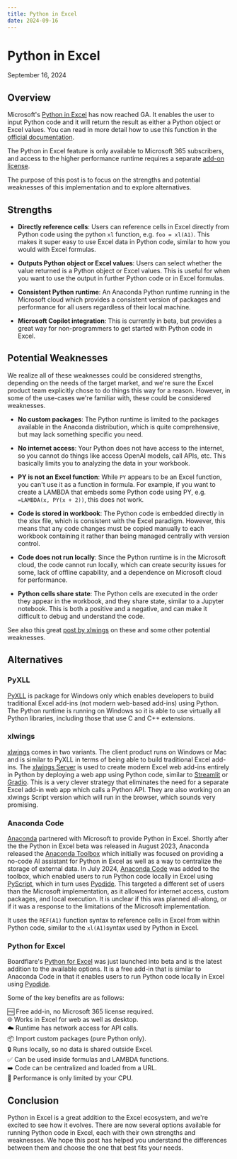 ```yaml
---
title: Python in Excel
date: 2024-09-16
---
```


# Python in Excel
September 16, 2024

## Overview

Microsoft's [Python in Excel](https://techcommunity.microsoft.com/t5/excel-blog/python-in-excel-available-now/ba-p/4240212) has now reached GA.  It enables the user to input Python code and it will return the result as either a Python object or Excel values.  You can read in more detail how to use this function in the [official documentation](https://support.microsoft.com/en-us/office/introduction-to-python-in-excel-55643c2e-ff56-4168-b1ce-9428c8308545).

The Python in Excel feature is only available to Microsoft 365 subscribers, and access to the higher performance runtime requires a separate [add-on license](https://www.microsoft.com/en-us/microsoft-365/python-in-excel).

The purpose of this post is to focus on the strengths and potential weaknesses of this implementation and to explore alternatives.

## Strengths

- **Directly reference cells**:  Users can reference cells in Excel directly from Python code using the python `xl` function, e.g. `foo = xl(A1)`.  This makes it super easy to use Excel data in Python code, similar to how you would with Excel formulas.

- **Outputs Python object or Excel values**:  Users can select whether the value returned is a Python object or Excel values.  This is useful for when you want to use the output in further Python code or in Excel formulas.

- **Consistent Python runtime**:  An Anaconda Python runtime running in the Microsoft cloud which provides a consistent version of packages and performance for all users regardless of their local machine. 

- **Microsoft Copilot integration**:  This is currently in beta, but provides a great way for non-programmers to get started with Python code in Excel.

## Potential Weaknesses

We realize all of these weaknesses could be considered strengths, depending on the needs of the target market, and we're sure the Excel product team explicitly chose to do things this way for a reason.  However, in some of the use-cases we're familiar with, these could be considered weaknesses.

- **No custom packages**:  The Python runtime is limited to the packages available in the Anaconda distribution, which is quite comprehensive, but may lack something specific you need.

- **No internet access**:  Your Python does not have access to the internet, so you cannot do things like access OpenAI models, call APIs, etc.  This basically limits you to analyzing the data in your workbook.

- **PY is not an Excel function**:  While `PY` appears to be an Excel function, you can't use it as a function in formula.  For example, if you want to create a LAMBDA that embeds some Python code using PY, e.g. `=LAMBDA(x, PY(x + 2))`, this does not work.

- **Code is stored in workbook**:  The Python code is embedded directly in the xlsx file, which is consistent with the Excel paradigm.  However, this means that any code changes must be copied manually to each workbook containing it rather than being managed centrally with version control.

- **Code does not run locally**:  Since the Python runtime is in the Microsoft cloud, the code cannot run locally, which can create security issues for some, lack of offline capability, and a dependence on Microsoft cloud for performance.

- **Python cells share state**:  The Python cells are executed in the order they appear in the workbook, and they share state, similar to a Jupyter notebook.  This is both a positive and a negative, and can make it difficult to debug and understand the code.

See also this great [post by xlwings](https://www.xlwings.org/blog/my-thoughts-on-python-in-excel) on these and some other potential weaknesses.

## Alternatives

### PyXLL

[PyXLL](https://www.pyxll.com/index.html) is package for Windows only which enables developers to build traditional Excel add-ins (not modern web-based add-ins) using Python.  The Python runtime is running on Windows so it is able to use virtually all Python libraries, including those that use C and C++ extensions.

### xlwings

[xlwings](https://www.xlwings.org/) comes in two variants.  The client product runs on Windows or Mac and is similar to PyXLL in terms of being able to build traditional Excel add-ins.  The [xlwings Server](https://server.xlwings.org/en/latest/) is used to create modern Excel web add-ins entirely in Python by deploying a web app using Python code, similar to [Streamlit](https://streamlit.io/) or [Gradio](https://www.gradio.app/).  This is a very clever strategy that eliminates the need for a separate Excel add-in web app which calls a Python API.  They are also working on an xlwings Script version which will run in the browser, which sounds very promising.

### Anaconda Code

[Anaconda](https://www.anaconda.com/) partnered with Microsoft to provide Python in Excel.  Shortly after the the Python in Excel beta was released in August 2023, Anaconda released the [Anaconda Toolbox](https://www.anaconda.com/blog/anaconda-toolbox-brings-ai-assistant-no-code-development-to-python-in-excel) which initially was focused on providing a no-code AI assistant for Python in Excel as well as a way to centralize the storage of external data.  In July 2024, [Anaconda Code](https://www.anaconda.com/blog/introducing-anaconda-code-add-in-for-microsoft-excel) was added to the toolbox, which enabled users to run Python code locally in Excel using [PyScript](https://pyscript.net/), which in turn uses [Pyodide](https://pyodide.org/en/stable/).  This targeted a different set of users than the Microsoft implementation, as it allowed for internet access, custom packages, and local execution.  It is unclear if this was planned all-along, or if it was a response to the limitations of the Microsoft implementation.

It uses the `REF(A1)` function syntax to reference cells in Excel from within Python code, similar to the `xl(A1)`syntax used by Python in Excel.

### Python for Excel

Boardflare's [Python for Excel](/apps/excel/python.md) was just launched into beta and is the latest addition to the available options. It is a free add-in that is similar to Anaconda Code in that it enables users to run Python code locally in Excel using [Pyodide](https://pyodide.org/en/stable/).

Some of the key benefits are as follows:

🆓 Free add-in, no Microsoft 365 license required.<br/>
🌐 Works in Excel for web as well as desktop.<br/>
☁️ Runtime has network access for API calls.<br/>
📦 Import custom packages (pure Python only).<br/>
🔒 Runs locally, so no data is shared outside Excel.<br/>
✅ Can be used inside formulas and LAMBDA functions.<br/>
➡️ Code can be centralized and loaded from a URL.<br/>
🚀 Performance is only limited by your CPU.<br/>

## Conclusion

Python in Excel is a great addition to the Excel ecosystem, and we're excited to see how it evolves.  There are now several options available for running Python code in Excel, each with their own strengths and weaknesses.  We hope this post has helped you understand the differences between them and choose the one that best fits your needs.

